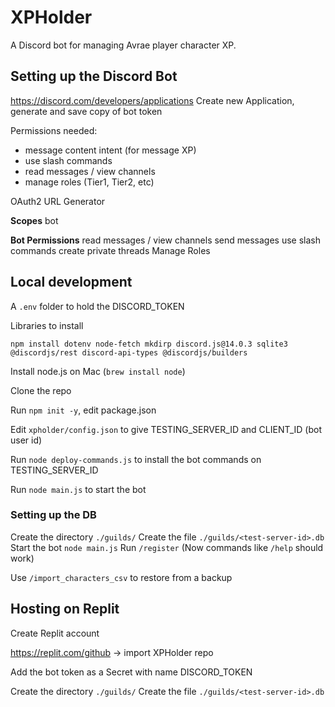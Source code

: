# XPHolder

A Discord bot for managing Avrae player character XP.

## Setting up the Discord Bot

https://discord.com/developers/applications
Create new Application, generate and save copy of bot token

Permissions needed:
  - message content intent (for message XP)
  - use slash commands
  - read messages / view channels
  - manage roles (Tier1, Tier2, etc)

OAuth2 URL Generator

**Scopes**
bot

**Bot Permissions**
read messages / view channels
send messages
use slash commands
create private threads
Manage Roles


## Local development

A `.env` folder to hold the DISCORD_TOKEN

Libraries to install
```
npm install dotenv node-fetch mkdirp discord.js@14.0.3 sqlite3 @discordjs/rest discord-api-types @discordjs/builders
```

Install node.js on Mac (`brew install node`)

Clone the repo

Run `npm init -y`, edit package.json

Edit `xpholder/config.json` to give TESTING_SERVER_ID and CLIENT_ID (bot user id)

Run `node deploy-commands.js` to install the bot commands on TESTING_SERVER_ID

Run `node main.js` to start the bot

### Setting up the DB

Create the directory `./guilds/`
Create the file `./guilds/<test-server-id>.db`
Start the bot `node main.js`
Run `/register`
(Now commands like `/help` should work)

Use `/import_characters_csv` to restore from a backup

## Hosting on Replit

Create Replit account

https://replit.com/github -> import XPHolder repo

Add the bot token as a Secret with name DISCORD_TOKEN

Create the directory `./guilds/`
Create the file `./guilds/<test-server-id>.db`
